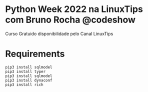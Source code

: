 Python Week 2022 na LinuxTips com Bruno Rocha @codeshow
==
Curso Gratuido disponibilidade pelo Canal LinuxTips

Requirements
===
```shell
pip3 install sqlmodel
pip3 install typer
pip3 install sqlmodel
pip3 install dynaconf
pip3 install rich
```
